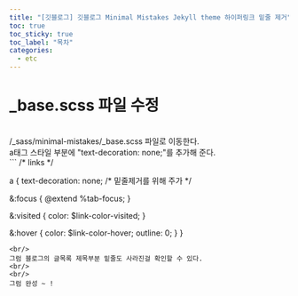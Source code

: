 ```yaml
---
title: "[깃블로그] 깃블로그 Minimal Mistakes Jekyll theme 하이퍼링크 밑줄 제거"
toc: true
toc_sticky: true
toc_label: "목차"
categories:
  - etc
---
```


# _base.scss 파일 수정
<br/>
/_sass/minimal-mistakes/_base.scss 파일로 이동한다.
<br/>
a태그 스타일 부분에 "text-decoration: none;"를 추가해 준다.
<br/>
```
/* links */

a {
  text-decoration: none; /* 밑줄제거를 위해 주가 */
  
  &:focus {
    @extend %tab-focus;
  }

  &:visited {
    color: $link-color-visited;
  }

  &:hover {
    color: $link-color-hover;
    outline: 0;
  }
}
```
<br/>
그럼 블로그의 글목록 제목부분 밑줄도 사라진걸 확인할 수 있다.
<br/>
<br/>
그럼 완성 ~ !
